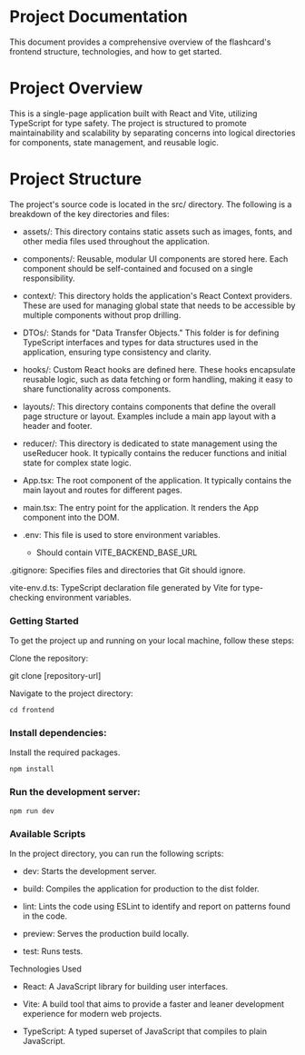 # Project Documentation
This document provides a comprehensive overview of the flashcard's frontend structure, technologies, and how to get started.

# Project Overview
This is a single-page application built with React and Vite, utilizing TypeScript for type safety. The project is structured to promote maintainability and scalability by separating concerns into logical directories for components, state management, and reusable logic.

# Project Structure
The project's source code is located in the src/ directory. The following is a breakdown of the key directories and files:

* assets/: This directory contains static assets such as images, fonts, and other media files used throughout the application.


* components/: Reusable, modular UI components are stored here. Each component should be self-contained and focused on a single responsibility.


* context/: This directory holds the application's React Context providers. These are used for managing global state that needs to be accessible by multiple components without prop drilling.


* DTOs/: Stands for "Data Transfer Objects." This folder is for defining TypeScript interfaces and types for data structures used in the application, ensuring type consistency and clarity.


* hooks/: Custom React hooks are defined here. These hooks encapsulate reusable logic, such as data fetching or form handling, making it easy to share functionality across components.


* layouts/: This directory contains components that define the overall page structure or layout. Examples include a main app layout with a header and footer.


* reducer/: This directory is dedicated to state management using the useReducer hook. It typically contains the reducer functions and initial state for complex state logic.

* App.tsx: The root component of the application. It typically contains the main layout and routes for different pages.

* main.tsx: The entry point for the application. It renders the App component into the DOM.


* .env: This file is used to store environment variables. 
  * Should contain VITE_BACKEND_BASE_URL

.gitignore: Specifies files and directories that Git should ignore.

vite-env.d.ts: TypeScript declaration file generated by Vite for type-checking environment variables.

### Getting Started
To get the project up and running on your local machine, follow these steps:

Clone the repository:

git clone [repository-url]

Navigate to the project directory:

```cd frontend```

### Install dependencies:
Install the required packages.

```npm install```

### Run the development server:

``` npm run dev ```



### Available Scripts

In the project directory, you can run the following scripts:

- dev: Starts the development server.

- build: Compiles the application for production to the dist folder.

- lint: Lints the code using ESLint to identify and report on patterns found in the code.

- preview: Serves the production build locally.

- test: Runs tests.

Technologies Used
- React: A JavaScript library for building user interfaces.

- Vite: A build tool that aims to provide a faster and leaner development experience for modern web projects.

- TypeScript: A typed superset of JavaScript that compiles to plain JavaScript.

